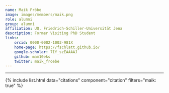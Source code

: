 ```yaml
---
name: Maik Fröbe
image: images/members/maik.png
role: alumni
group: alumni
affiliation: UQ, Friedrich-Schiller-Universität Jena
description: Former Visiting PhD Student
links:
    orcid: 0000-0002-1003-981X
    home-page: https://fschlatt.github.io/
    google-scholar: 7IY_szEAAAAJ
    github: mam10eks
    twitter: maik_froebe
---
```


---

{% include list.html data="citations" component="citation" filters="maik: true" %}